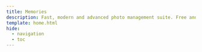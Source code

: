 ```yaml
---
title: Memories
description: Fast, modern and advanced photo management suite. Free and open source Nextcloud app.
template: home.html
hide:
  - navigation
  - toc
---
```

